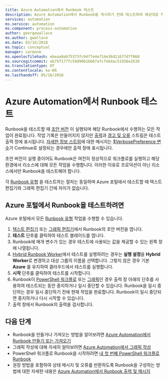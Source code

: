 ```yaml
---
title: Azure Automation에서 Runbook 테스트
description: Azure Automation에서 Runbook을 게시하기 전에 테스트하여 예상대로 작동하는지 확인할 수 있습니다.  이 문서에서는 Runbook을 테스트하고 해당 출력을 보는 방법에 대해 설명합니다.
services: automation
ms.service: automation
ms.component: process-automation
author: georgewallace
ms.author: gwallace
ms.date: 03/16/2018
ms.topic: conceptual
manager: carmonm
ms.openlocfilehash: ebeaa8eb75373fc94f7e4e714e36d1167fd7f060
ms.sourcegitcommit: eb75f177fc59d90b1b667afcfe64ac51936e2638
ms.translationtype: HT
ms.contentlocale: ko-KR
ms.lasthandoff: 05/16/2018
---
```

# <a name="testing-a-runbook-in-azure-automation"></a>Azure Automation에서 Runbook 테스트
Runbook을 테스트할 때 [초안 버전](automation-creating-importing-runbook.md#publishing-a-runbook) 이 실행되며 해당 Runbook에서 수행하는 모든 작업이 완료됩니다. 작업 기록은 만들어지지 않지만 [출력](automation-runbook-output-and-messages.md#output-stream)과 [경고 및 오류](automation-runbook-output-and-messages.md#message-streams) 스트림은 테스트 출력 창에 표시됩니다. [자세한 정보 스트림](automation-runbook-output-and-messages.md#message-streams)에 대한 메시지는 [$VerbosePreference 변수](automation-runbook-output-and-messages.md#preference-variables)가 Continue로 설정되는 경우에만 출력 창에 표시됩니다.

초안 버전이 실행 중이어도 Runbook은 여전히 정상적으로 워크플로를 실행하고 해당 환경에서 리소스에 대해 모든 작업을 수행합니다. 이러한 이유로 프로덕션이 아닌 리소스에서만 Runbook을 테스트해야 합니다.

각 [Runbook 유형](automation-runbook-types.md) 을 테스트하는 절차는 동일하며 Azure 포털에서 테스트할 때 텍스트 편집기와 그래픽 편집기 간에 차이가 없습니다.  

## <a name="to-test-a-runbook-in-the-azure-portal"></a>Azure 포털에서 Runbook을 테스트하려면
Azure 포털에서 모든 [Runbook 유형](automation-runbook-types.md) 작업을 수행할 수 있습니다.

1. [텍스트 편집기](automation-edit-textual-runbook.md) 또는 [그래픽 편집기](automation-graphical-authoring-intro.md)에서 Runbook의 초안 버전을 엽니다.
2. **테스트** 단추를 클릭하여 테스트 블레이드를 엽니다.
3. Runbook에 매개 변수가 있는 경우 테스트에 사용되는 값을 제공할 수 있는 왼쪽 창에 나열됩니다.
4. [Hybrid Runbook Worker](automation-hybrid-runbook-worker.md)에서 테스트를 실행하려는 경우는 **실행 설정**을 **Hybrid Worker**로 변경하고 대상 그룹의 이름을 선택합니다.  그렇지 않은 경우 기본 **Azure** 를 유지하여 클라우드에서 테스트를 실행합니다.
5. **시작** 단추를 클릭하여 테스트를 시작합니다.
6. Runbook이 [PowerShell 워크플로](automation-runbook-types.md#powershell-workflow-runbooks) 또는 [그래픽](automation-runbook-types.md#graphical-runbooks)인 경우 출력 창 아래의 단추를 사용하여 테스트되는 동안 중지하거나 일시 중단할 수 있습니다. Runbook을 일시 중단하는 경우 일시 중단하기 전에 현재 작업을 완료합니다. Runbook이 일시 중단되면 중지하거나 다시 시작할 수 있습니다.
7. 출력 창에서 Runbook의 출력을 검사합니다.

## <a name="next-steps"></a>다음 단계
* Runbook을 만들거나 가져오는 방법을 알아보려면 [Azure Automation에서 Runbook 만들기 또는 가져오기](automation-creating-importing-runbook.md)
* 그래픽 작성에 대해 자세히 알아보려면 [Azure Automation에서 그래픽 작성](automation-graphical-authoring-intro.md)
* PowerShell 워크플로 Runbook을 시작하려면 [내 첫 번째 PowerShell 워크플로 Runbook](automation-first-runbook-textual.md)
* 권장 방법을 포함하여 상태 메시지 및 오류를 반환하도록 Runbook을 구성하는 방법에 대한 자세한 내용은 [Azure Automation에서 Runbook 출력 및 메시지](automation-runbook-output-and-messages.md)

